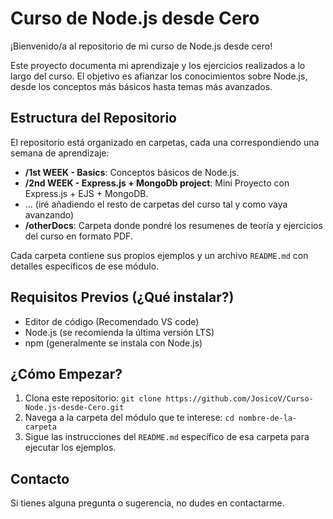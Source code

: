 # Curso de Node.js desde Cero

¡Bienvenido/a al repositorio de mi curso de Node.js desde cero!

Este proyecto documenta mi aprendizaje y los ejercicios realizados a lo largo del curso. El objetivo es afianzar los conocimientos sobre Node.js, desde los conceptos más básicos hasta temas más avanzados.

## Estructura del Repositorio

El repositorio está organizado en carpetas, cada una correspondiendo una semana de aprendizaje:

*   **/1st WEEK - Basics**: Conceptos básicos de Node.js.
*   **/2nd WEEK - Express.js + MongoDb project**: Mini Proyecto con Express.js + EJS + MongoDB.
*   ... (iré añadiendo el resto de carpetas del curso tal y como vaya avanzando)
*   **/otherDocs**: Carpeta donde pondré los resumenes de teoría y ejercicios del curso en formato PDF.

Cada carpeta contiene sus propios ejemplos y un archivo `README.md` con detalles específicos de ese módulo.

## Requisitos Previos (¿Qué instalar?)

*   Editor de código (Recomendado VS code)
*   Node.js (se recomienda la última versión LTS)
*   npm (generalmente se instala con Node.js)

## ¿Cómo Empezar?

1.  Clona este repositorio: `git clone https://github.com/JosicoV/Curso-Node.js-desde-Cero.git`
2.  Navega a la carpeta del módulo que te interese: `cd nombre-de-la-carpeta`
3.  Sigue las instrucciones del `README.md` específico de esa carpeta para ejecutar los ejemplos.

## Contacto

Si tienes alguna pregunta o sugerencia, no dudes en contactarme.
